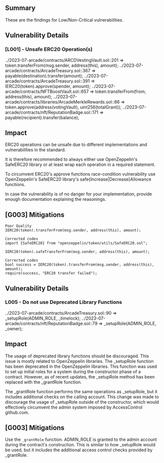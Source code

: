 ## Summary

These are the findings for Low/Non-Critical vulnerabilities. 

## Vulnerability Details
### [L001] - Unsafe ERC20 Operation(s)

../2023-07-arcade/contracts/ARCDVestingVault.sol::201 => token.transferFrom(msg.sender, address(this), amount);
../2023-07-arcade/contracts/ArcadeTreasury.sol::367 => payable(destination).transfer(amount);
../2023-07-arcade/contracts/ArcadeTreasury.sol::391 => IERC20(token).approve(spender, amount);
../2023-07-arcade/contracts/NFTBoostVault.sol::657 => token.transferFrom(from, address(this), amount);
../2023-07-arcade/contracts/libraries/ArcadeMerkleRewards.sol::86 => token.approve(address(votingVault), uint256(totalGrant));
../2023-07-arcade/contracts/nft/ReputationBadge.sol::171 => payable(recipient).transfer(balance);

## Impact

ERC20 operations can be unsafe due to different implementations and vulnerabilities in the standard.

It is therefore recommended to always either use OpenZeppelin's SafeERC20 library or at least wrap each operation in a required statement.

To circumvent ERC20's approve functions race-condition vulnerability use OpenZeppelin's SafeERC20 library's safe{Increase|Decrease}Allowance functions.

In case the vulnerability is of no danger for your implementation, provide enough documentation explaining the reasonings.

## [G003] Mitigations
```
Poor Quality
IERC20(token).transferFrom(msg.sender, address(this), amount);
```
```
Corrected codes
import {SafeERC20} from "openzeppelin/token/utils/SafeERC20.sol";

IERC20(token).safeTransferFrom(msg.sender, address(this), amount);
```
```
Corrected codes
bool success = IERC20(token).transferFrom(msg.sender, address(this), amount);
require(success, "ERC20 transfer failed");
```

## Vulnerability Details
### L005 - Do not use Deprecated Library Functions

../2023-07-arcade/contracts/ArcadeTreasury.sol::90 => _setupRole(ADMIN_ROLE, _timelock);
../2023-07-arcade/contracts/nft/ReputationBadge.sol::79 => _setupRole(ADMIN_ROLE, _owner);

## Impact

The usage of deprecated library functions should be discouraged. This issue is mostly related to OpenZeppelin libraries. The _setupRole function has been deprecated in the OpenZeppelin libraries. This function was used to set up initial roles for a system during the constructor phase of a contract. However, as of recent updates, the _setupRole method has been replaced with the _grantRole function.

The _grantRole function performs the same operations as _setupRole, but it includes additional checks on the calling account. This change was made to discourage the usage of _setupRole outside of the constructor, which would effectively circumvent the admin system imposed by AccessControl github.com.

## [G003] Mitigations
Use the `_grantRole` function. ADMIN_ROLE is granted to the admin account during the contract's construction. This is similar to how _setupRole would be used, but it includes the additional access control checks provided by _grantRole.
